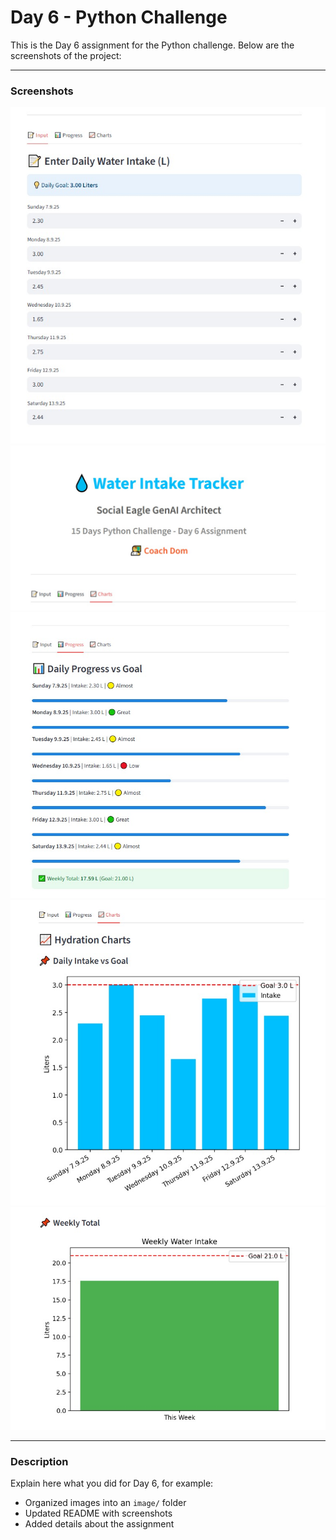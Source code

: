 # Day 6 - Python Challenge

This is the Day 6 assignment for the Python challenge. Below are the screenshots of the project:

---

### Screenshots

<img src="image/Day 6 Screenshot1.jpeg" width="600" alt="Screenshot 1">
<img src="image/Day 6 Screenshot2.jpg" width="600" alt="Screenshot 2">
<img src="image/Day 6 Screenshot3.jpeg" width="600" alt="Screenshot 3">
<img src="image/Day 6 Screenshot4.jpeg" width="600" alt="Screenshot 4">
<img src="image/Day 6 Screenshot5.jpeg" width="600" alt="Screenshot 5">

---

### Description

Explain here what you did for Day 6, for example:
- Organized images into an `image/` folder
- Updated README with screenshots
- Added details about the assignment
